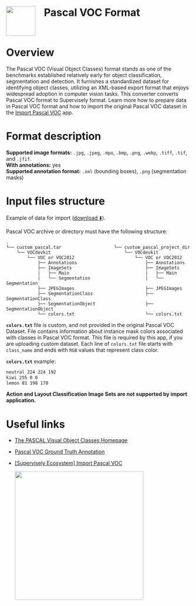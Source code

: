 <h1 align="left" style="border-bottom: 0"> <img align="left" src="https://github.com/supervisely-ecosystem/import-wizard-docs/assets/79905215/bd1113e2-b3a5-426a-892f-c747c2eda209" width="80" style="padding-right: 20px;">Pascal VOC Format</h1>

<br>

# Overview

The Pascal VOC (Visual Object Classes) format stands as one of the benchmarks established relatively early for object classification, segmentation and detection. It furnishes a standardized dataset for identifying object classes, utilizing an XML-based export format that enjoys widespread adoption in computer vision tasks.
This converter converts Pascal VOC format to Supervisely format. Learn more how to prepare data in Pascal VOC format and how to import the original Pascal VOC dataset in the [Import Pascal VOC](https://ecosystem.supervisely.com/apps/import-pascal-voc) app.

# Format description

**Supported image formats:** `.jpg`, `.jpeg`, `.mpo`, `.bmp`, `.png`, `.webp`, `.tiff`, `.tif`, and `.jfif`.<br>
**With annotations:** yes<br>
**Supported annotation format:** `.xml` (bounding boxes), `.png` (segmentation masks)<br>

# Input files structure

Example of data for import ([download ⬇️](https://github.com/supervisely-ecosystem/import-pascal-voc/files/12600118/sample_project.zip)).

Pascal VOC archive or directory must have the following structure:

```
.
└── custom_pascal.tar                    └── custom_pascal_project_dir
    └── VOCdevkit                            └── VOCdevkit
        └── VOC or VOC2012                       └── VOC or VOC2012
            ├── Annotations                          ├── Annotations
            ├── ImageSets                            ├── ImageSets
            |   ├── Main                             |   ├── Main
            |   └── Segmentation                     |   └── Segmentation
            ├── JPEGImages                           ├── JPEGImages
            ├── SegmentationClass                    ├── SegmentationClass
            ├── SegmentationObject                   ├── SegmentationObject
            └── colors.txt                           └── colors.txt
```

**`colors.txt`** file is custom, and not provided in the original Pascal VOC Dataset. File contains information about instance mask colors associated with classes in Pascal VOC format. This file is required by this app, if you are uploading custom dataset. Each line of `colors.txt` file starts with `class_name` and ends with `RGB` values that represent class color.

**`colors.txt`** example:

```txt
neutral 224 224 192
kiwi 255 0 0
lemon 81 198 170
```

**Action and Layout Classification Image Sets are not supported by import application.**

# Useful links

- [The PASCAL Visual Object Classes Homepage](http://host.robots.ox.ac.uk/pascal/VOC/)
- [Pascal VOC Ground Truth Annotation](http://host.robots.ox.ac.uk/pascal/VOC/voc2012/htmldoc/devkit_doc.html#SECTION00035000000000000000)
- [[Supervisely Ecosystem] Import Pascal VOC](https://ecosystem.supervisely.com/apps/import-pascal-voc)

    <img data-key="sly-module-link" data-module-slug="supervisely-ecosystem/import-pascal-voc" src="https://github.com/supervisely-ecosystem/import-pascal-voc/assets/57998637/147d2ad4-327e-462a-b5b5-bc0887ac3c19" width="350px" style='padding-bottom: 10px'/>
